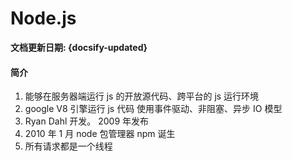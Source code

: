 # Node.js

**文档更新日期: {docsify-updated}**

#### 简介

1. 能够在服务器端运行 js 的开放源代码、跨平台的 js 运行环境
2. google V8 引擎运行 js 代码 使用事件驱动、非阻塞、异步 IO 模型
3. Ryan Dahl 开发。 2009 年发布
4. 2010 年 1 月 node 包管理器 npm 诞生
5. 所有请求都是一个线程
